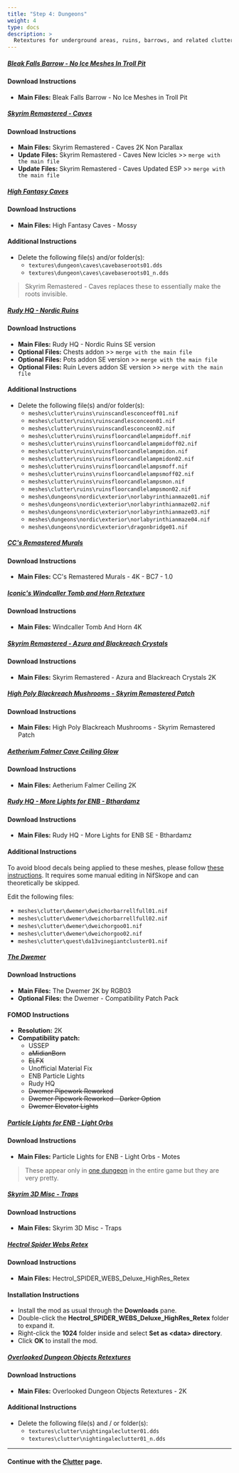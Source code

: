 ```yaml
---
title: "Step 4: Dungeons"
weight: 4
type: docs
description: >
  Retextures for underground areas, ruins, barrows, and related clutter.
---
```


##### [Bleak Falls Barrow - No Ice Meshes In Troll Pit](https://www.nexusmods.com/skyrimspecialedition/mods/64703?tab=files)

#### Download Instructions

- **Main Files:** Bleak Falls Barrow - No Ice Meshes in Troll Pit

##### [Skyrim Remastered - Caves](https://www.nexusmods.com/skyrimspecialedition/mods/38220?tab=files)

#### Download Instructions

- **Main Files:** Skyrim Remastered - Caves 2K Non Parallax
- **Update Files:** Skyrim Remastered - Caves New Icicles >> `merge with the main file`
- **Update Files:** Skyrim Remastered - Caves Updated ESP >> `merge with the main file`

##### [High Fantasy Caves](https://www.nexusmods.com/skyrimspecialedition/mods/31813?tab=files)

#### Download Instructions

- **Main Files:** High Fantasy Caves - Mossy

#### Additional Instructions

- Delete the following file(s) and/or folder(s):
  - `textures\dungeon\caves\cavebaseroots01.dds`
  - `textures\dungeon\caves\cavebaseroots01_n.dds`

> Skyrim Remastered - Caves replaces these to essentially make the roots invisible.

##### [Rudy HQ - Nordic Ruins](https://www.nexusmods.com/skyrimspecialedition/mods/19365?tab=files)

#### Download Instructions

* **Main Files:** Rudy HQ - Nordic Ruins SE version
* **Optional Files:** Chests addon >> `merge with the main file`
* **Optional Files:** Pots addon SE version >> `merge with the main file`
* **Optional Files:** Ruin Levers addon SE version >> `merge with the main file`

#### Additional Instructions

- Delete the following file(s) and/or folder(s):
  - `meshes\clutter\ruins\ruinscandlesconceoff01.nif`
  - `meshes\clutter\ruins\ruinscandlesconceon01.nif`
  - `meshes\clutter\ruins\ruinscandlesconceon02.nif`
  - `meshes\clutter\ruins\ruinsfloorcandlelampmidoff.nif`
  - `meshes\clutter\ruins\ruinsfloorcandlelampmidoff02.nif`
  - `meshes\clutter\ruins\ruinsfloorcandlelampmidon.nif`
  - `meshes\clutter\ruins\ruinsfloorcandlelampmidon02.nif`
  - `meshes\clutter\ruins\ruinsfloorcandlelampsmoff.nif`
  - `meshes\clutter\ruins\ruinsfloorcandlelampsmoff02.nif`
  - `meshes\clutter\ruins\ruinsfloorcandlelampsmon.nif`
  - `meshes\clutter\ruins\ruinsfloorcandlelampsmon02.nif`
  - `meshes\dungeons\nordic\exterior\norlabyrinthianmaze01.nif`
  - `meshes\dungeons\nordic\exterior\norlabyrinthianmaze02.nif`
  - `meshes\dungeons\nordic\exterior\norlabyrinthianmaze03.nif`
  - `meshes\dungeons\nordic\exterior\norlabyrinthianmaze04.nif`
  - `meshes\dungeons\nordic\exterior\dragonbridge01.nif`

##### [CC's Remastered Murals](https://www.nexusmods.com/skyrimspecialedition/mods/45241?tab=files)

#### Download Instructions

* **Main Files:** CC's Remastered Murals - 4K - BC7 - 1.0

##### [Iconic's Windcaller Tomb and Horn Retexture](https://www.nexusmods.com/skyrimspecialedition/mods/45440?tab=files)

#### Download Instructions

- **Main Files:** Windcaller Tomb And Horn 4K

##### [Skyrim Remastered - Azura and Blackreach Crystals](https://www.nexusmods.com/skyrimspecialedition/mods/38371?tab=files)

#### Download Instructions

- **Main Files:** Skyrim Remastered - Azura and Blackreach Crystals 2K

##### [High Poly Blackreach Mushrooms - Skyrim Remastered Patch](https://www.nexusmods.com/skyrimspecialedition/mods/52700?tab=files)

#### Download Instructions

- **Main Files:** High Poly Blackreach Mushrooms - Skyrim Remastered Patch

##### [Aetherium Falmer Cave Ceiling Glow](https://www.nexusmods.com/skyrimspecialedition/mods/43434?tab=files)

#### Download Instructions

- **Main Files:** Aetherium Falmer Ceiling 2K

##### [Rudy HQ - More Lights for ENB - Bthardamz](https://www.nexusmods.com/skyrimspecialedition/mods/22703?tab=files)

#### Download Instructions

* **Main Files:** Rudy HQ - More Lights for ENB SE - Bthardamz

#### Additional Instructions

To avoid blood decals being applied to these meshes, please follow [these instructions](/tpf/guide-resources/various-tutorials/#how-to-add-the-no-decal-flag-to-meshes). It requires some manual editing in NifSkope and can theoretically be skipped.

Edit the following files:

- `meshes\clutter\dwemer\dweichorbarrellfull01.nif`
- `meshes\clutter\dwemer\dweichorbarrellfull02.nif`
- `meshes\clutter\dwemer\dweichorgoo01.nif`
- `meshes\clutter\dwemer\dweichorgoo02.nif`
- `meshes\clutter\quest\da13vinegiantcluster01.nif`

##### [The Dwemer](https://www.nexusmods.com/skyrimspecialedition/mods/49234?tab=files)

#### Download Instructions

- **Main Files:** The Dwemer 2K by RGB03
- **Optional Files:** the Dwemer - Compatibility Patch Pack

#### FOMOD Instructions

- **Resolution:** 2K
- **Compatibility patch:**
  - USSEP
  - ~~aMidianBorn~~
  - ~~ELFX~~
  - Unofficial Material Fix
  - ENB Particle Lights
  - Rudy HQ
  - ~~Dwemer Pipework Reworked~~
  - ~~Dwemer Pipework Reworked - Darker Option~~
  - ~~Dwemer Elevator Lights~~

##### [Particle Lights for ENB - Light Orbs](https://www.nexusmods.com/skyrimspecialedition/mods/50737?tab=files)

#### Download Instructions

- **Main Files:** Particle Lights for ENB - Light Orbs - Motes

> These appear only in [one dungeon](https://en.uesp.net/wiki/Skyrim:Yngol_Barrow) in the entire game but they are very pretty.

##### [Skyrim 3D Misc - Traps](https://www.nexusmods.com/skyrimspecialedition/mods/20829?tab=files)

#### Download Instructions

- **Main Files:** Skyrim 3D Misc - Traps

##### [Hectrol Spider Webs Retex](https://www.nexusmods.com/skyrim/mods/1731?tab=files)

#### Download Instructions

- **Main Files:** Hectrol_SPIDER_WEBS_Deluxe_HighRes_Retex

#### Installation Instructions

- Install the mod as usual through the **Downloads** pane.
- Double-click the **Hectrol_SPIDER_WEBS_Deluxe_HighRes_Retex** folder to expand it.
- Right-click the **1024** folder inside and select **Set as \<data> directory**.
- Click **OK** to install the mod.

##### [Overlooked Dungeon Objects Retextures](https://www.nexusmods.com/skyrimspecialedition/mods/66418?tab=files)

#### Download Instructions

- **Main Files:** Overlooked Dungeon Objects Retextures - 2K

#### Additional Instructions

- Delete the following file(s) and / or folder(s):
  - `textures\clutter\nightingaleclutter01.dds`
  - `textures\clutter\nightingaleclutter01_n.dds`

---

#### Continue with the [Clutter](/tpf/mod-installation-3/step-5/) page.